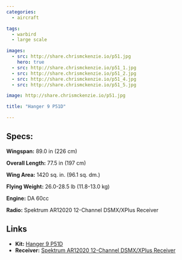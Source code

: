 ```yaml
---
categories:
  - aircraft

tags:
  - warbird
  - large scale

images: 
  - src: http://share.chrismckenzie.io/p51.jpg
    hero: true
  - src: http://share.chrismckenzie.io/p51_1.jpg
  - src: http://share.chrismckenzie.io/p51_2.jpg
  - src: http://share.chrismckenzie.io/p51_4.jpg
  - src: http://share.chrismckenzie.io/p51_5.jpg

image: http://share.chrismckenzie.io/p51.jpg

title: "Hanger 9 P51D"

---
```


## Specs:

**Wingspan:** 89.0 in (226 cm) 

**Overall Length:** 77.5 in (197 cm)

**Wing Area:** 1420 sq. in. (96.1 sq. dm.)

**Flying Weight:** 26.0-28.5 lb (11.8-13.0 kg)

**Engine:** DA 60cc

**Radio:** Spektrum AR12020 12-Channel DSMX/XPlus Receiver

## Links

- **Kit:** [Hanger 9 P51D](http://www.hangar-9.com/Products/Default.aspx?ProdID=HAN4770)
- **Receiver:** [Spektrum AR12020 12-Channel DSMX/XPlus Receiver](https://www.spektrumrc.com/Products/Default.aspx?ProdID=SPMAR12020)

